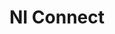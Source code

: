 ---
title: "NI Connect"
externalUrl: https://www.ni.com/en/events/niconnect/austin.html
summary: "NI Connect Austin is a live and in-person event to learn how companies are using breakthrough test technologies and approaches to boost their business performance for a real competitive edge."
showSummary: true
showAuthor: false
showEdit: false
showWordCount: false
showHeadingAnchors: false
sharingLinks: false
showZenMode: false
showPagination: false
showRelatedContent: false
categories:
 - "Engage with Peers"
tags:
 - "NI"
 - "Conference"
 - "In-person"
---